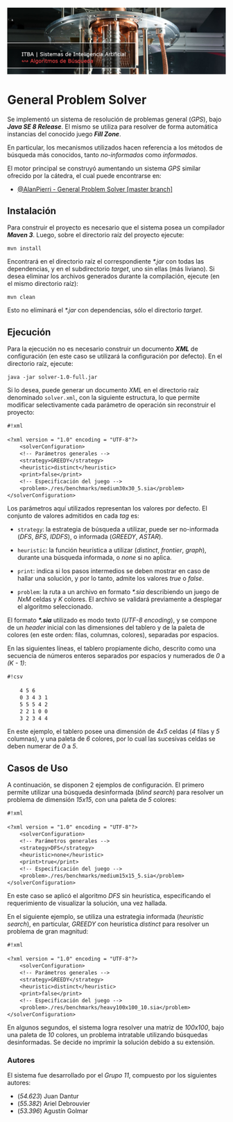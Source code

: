 ![...](res/images/header.jpg)

# General Problem Solver

Se implementó un sistema de resolución de problemas general (*GPS*), bajo
**_Java SE 8 Release_**. El mismo se utiliza para resolver de forma automática
instancias del conocido juego **_Fill Zone_**.

En particular, los mecanismos utilizados hacen referencia a los métodos de
búsqueda más conocidos, tanto *no-informados* como *informados*.

El motor principal se construyó aumentando un sistema *GPS* similar ofrecido
por la cátedra, el cual puede encontrarse en:

* [@AlanPierri - General Problem Solver [master branch]](
https://github.com/apierri/GeneralProblemSolver
)

## Instalación

Para construir el proyecto es necesario que el sistema posea un compilador
**_Maven 3_**. Luego, sobre el directorio raíz del proyecto ejecute:

	mvn install

Encontrará en el directorio raíz el correspondiente *\*.jar* con todas las
dependencias, y en el subdirectorio *target*, uno sin ellas (más liviano). Si
desea eliminar los archivos generados durante la compilación, ejecute (en el
mismo directorio raíz):

	mvn clean

Esto no eliminará el *\*.jar* con dependencias, sólo el directorio *target*.

## Ejecución

Para la ejecución no es necesario construir un documento **_XML_** de
configuración (en este caso se utilizará la configuración por defecto). En el
directorio raíz, ejecute:

	java -jar solver-1.0-full.jar

Si lo desea, puede generar un documento *XML* en el directorio raíz denominado
`solver.xml`, con la siguiente estructura, lo que permite modificar
selectivamente cada parámetro de operación sin reconstruir el proyecto:

```
#!xml

<?xml version = "1.0" encoding = "UTF-8"?>
	<solverConfiguration>
	<!-- Parámetros generales -->
	<strategy>GREEDY</strategy>
	<heuristic>distinct</heuristic>
	<print>false</print>
	<!-- Especificación del juego -->
	<problem>./res/benchmarks/medium30x30_5.sia</problem>
</solverConfiguration>

```

Los parámetros aquí utilizados representan los valores por defecto. El
conjunto de valores admitidos en cada *tag* es:

* `strategy`: la estrategia de búsqueda a utilizar, puede ser no-informada
(_DFS_, _BFS_, _IDDFS_), o informada (_GREEDY_, _ASTAR_).

* `heuristic`: la función heurística a utilizar (_distinct_, _frontier_,
_graph_), durante una búsqueda informada, o _none_ si no aplica.

* `print`: indica si los pasos intermedios se deben mostrar en caso de hallar
una solución, y por lo tanto, admite los valores _true_ o _false_.

* `problem`: la ruta a un archivo en formato *\*.sia* describiendo un juego de
_NxM_ celdas y _K_ colores. El archivo se validará previamente a desplegar el
algoritmo seleccionado.

El formato ***\*.sia*** utilizado es modo texto (*UTF-8 encoding*), y se
compone de un *header* inicial con las dimensiones del tablero y de la paleta
de colores (en este orden: filas, columnas, colores), separadas por espacios.

En las siguientes líneas, el tablero propiamente dicho, descrito como una
secuencia de números enteros separados por espacios y numerados de *0* a
*(K - 1)*:

```
#!csv

	4 5 6
	0 3 4 3 1
	5 5 5 4 2
	2 2 1 0 0
	3 2 3 4 4

```

En este ejemplo, el tablero posee una dimensión de *4x5* celdas (*4* filas y
*5* columnas), y una paleta de *6* colores, por lo cual las sucesivas celdas
se deben numerar de *0* a *5*.

## Casos de Uso

A continuación, se disponen 2 ejemplos de configuración. El primero permite
utilizar una búsqueda desinformada (*blind search*) para resolver un problema
de dimensión _15x15_, con una paleta de _5_ colores:

```
#!xml

<?xml version = "1.0" encoding = "UTF-8"?>
	<solverConfiguration>
	<!-- Parámetros generales -->
	<strategy>DFS</strategy>
	<heuristic>none</heuristic>
	<print>true</print>
	<!-- Especificación del juego -->
	<problem>./res/benchmarks/medium15x15_5.sia</problem>
</solverConfiguration>

```

En este caso se aplicó el algoritmo _DFS_ sin heurística, especificando el
requerimiento de visualizar la solución, una vez hallada.

En el siguiente ejemplo, se utiliza una estrategia informada (*heuristic
search*), en particular, *GREEDY* con heurística *distinct* para resolver un
problema de gran magnitud:

```
#!xml

<?xml version = "1.0" encoding = "UTF-8"?>
	<solverConfiguration>
	<!-- Parámetros generales -->
	<strategy>GREEDY</strategy>
	<heuristic>distinct</heuristic>
	<print>false</print>
	<!-- Especificación del juego -->
	<problem>./res/benchmarks/heavy100x100_10.sia</problem>
</solverConfiguration>

```

En algunos segundos, el sistema logra resolver una matriz de _100x100_, bajo
una paleta de _10_ colores, un problema intratable utilizando búsquedas
desinformadas. Se decide no imprimir la solución debido a su extensión.

### Autores

El sistema fue desarrollado por el _Grupo 11_, compuesto por los siguientes
autores:

* (*54.623*) Juan Dantur
* (*55.382*) Ariel Debrouvier
* (*53.396*) Agustín Golmar